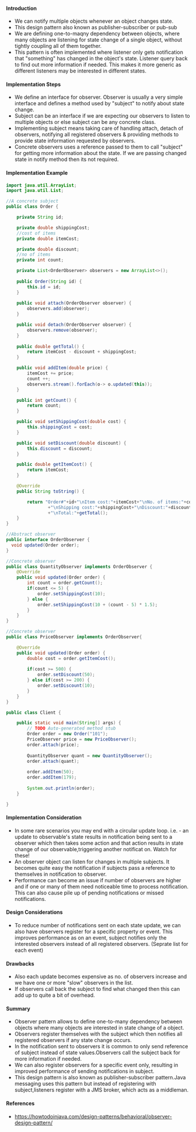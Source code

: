 #### Introduction
* We can notify multiple objects whenever an object changes state.
* This design pattern also known as publisher-subscriber or pub-sub
* We are defining one-to-maqny dependency between objects, where many objects are listening for state change of a single object, without tightly coupling all of them together.
* This pattern is often implemented where listener only gets notification that "something" has changed in the object's state. Listener query back to find out more information if needed. This makes it more generic as different listeners may be interested in different states.

#### Implementation Steps
* We define an interface for observer. Observer is usually a very simple interface and defines a method used by "subject" to notify about state change.
* Subject can be an interface if we are expecting our observers to listen to multiple objects or else subject can be any concrete class.
* Implementing subject means taking care of handling attach, detach of observers, notifying all registered observers & providing methods to provide state information requested by observers.
* Concrete observers uses a reference passed to them to call "subject" for getting more information about the state. If we are passing changed state in notify method then its not required.

#### Implementation Example

```java
import java.util.ArrayList;
import java.util.List;

//A concrete subject 
public class Order {

    private String id;

    private double shippingCost;
    //cost of items
    private double itemCost;

    private double discount;
    //no of items
    private int count;

    private List<OrderObserver> observers = new ArrayList<>();
    
    public Order(String id) {
        this.id = id;
    }
    
    public void attach(OrderObserver observer) {
    	observers.add(observer);
    }

    public void detach(OrderObserver observer) {
    	observers.remove(observer);
    }
    
    public double getTotal() {
        return itemCost - discount + shippingCost;
    }

    public void addItem(double price) {
        itemCost += price;
        count ++;
        observers.stream().forEach(o-> o.updated(this));
    }

    public int getCount() {
        return count;
    }

    public void setShippingCost(double cost) {
        this.shippingCost = cost;
    }

    public void setDiscount(double discount) {
        this.discount = discount;
    }

    public double getItemCost() {
        return itemCost;
    }

    @Override
    public String toString() {

        return "Order#"+id+"\nItem cost:"+itemCost+"\nNo. of items:"+count
                +"\nShipping cost:"+shippingCost+"\nDiscount:"+discount
                +"\nTotal:"+getTotal();
    }
}

//Abstract observer
public interface OrderObserver {
  void updated(Order order);
}

//Concrete observer
public class QuantityObserver implements OrderObserver {
	@Override
    public void updated(Order order) {
        int count = order.getCount();
        if(count <= 5) {
            order.setShippingCost(10);
        } else {
            order.setShippingCost(10 + (count - 5) * 1.5);
        }
    }
}

//Concrete observer
public class PriceObserver implements OrderObserver{

	@Override
	public void updated(Order order) {
		double cost = order.getItemCost();
		
		if(cost >= 500) {
			order.setDiscount(50);
		} else if(cost >= 200) {
			order.setDiscount(10);
		}
	}
}

public class Client {

	public static void main(String[] args) {
		// TODO Auto-generated method stub
		Order order = new Order("101");
    	PriceObserver price = new PriceObserver();
    	order.attach(price);
    	
    	QuantityObserver quant = new QuantityObserver();
    	order.attach(quant);
    	
    	order.addItem(50);
    	order.addItem(179);
    	
    	System.out.println(order);
	}

}
```


#### Implementation Consideration
* In some rare scenarios you may end with a circular update loop. i.e. - an update to observable's state results in notification being sent to a observer which then takes some action and that action results in state change of our observable,triggering another notificat on. Watch for these!
* An observer object can listen for changes in multiple subjects. It becomes quite easy the notification if subjects pass a reference to themselves in notification to observer.
* Performance can become an issue if number of observers are higher and if one or many of them need noticeable time to process notification. This can also cause pile up of pending notifications or missed notifications.

#### Design Considerations
* To reduce number of notifications sent on each state update, we can also have observers register for a specific property or event. This improves performance as on an event, subject notifies only the interested observers instead of all registered observers. (Seprate list for each event)

#### Drawbacks
* Also each update becomes expensive as no. of observers increase and we have one or more "slow" observers in the list.
* If observers call back the subject to find what changed then this can add up to quite a bit of overhead.

#### Summary
* Observer pattern allows to define one-to-many dependency between objects where many objects are interested in state change of a object.
* Observers register themselves with the subject which then notifies all registered observers if any state change occurs.
* In the notification sent to observers it is common to only send reference of subject instead of state values.Observers call the subject back for more information if needed.
* We can also register observers for a specific event only, resulting in improved performance of sending notifications in subject.
* This design pattern is also known as publisher-subscriber pattern.Java messaging uses this pattern but instead of registering with subject,listeners register with a JMS broker, which acts as a middleman.


#### References
* https://howtodoinjava.com/design-patterns/behavioral/observer-design-pattern/
